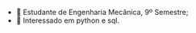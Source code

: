 * 🌱 Estudante de Engenharia Mecânica, 9º Semestre;
* 👀 Interessado em python e sql.


<!---
rlibertucci/rlibertucci is a ✨ special ✨ repository because its `README.md` (this file) appears on your GitHub profile.
You can click the Preview link to take a look at your changes.
--->

